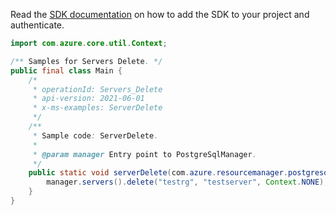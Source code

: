 Read the [SDK documentation](https://github.com/Azure/azure-sdk-for-java/blob/azure-resourcemanager-postgresqlflexibleserver_1.0.0-beta.3/sdk/postgresqlflexibleserver/azure-resourcemanager-postgresqlflexibleserver/README.md) on how to add the SDK to your project and authenticate.

```java
import com.azure.core.util.Context;

/** Samples for Servers Delete. */
public final class Main {
    /*
     * operationId: Servers_Delete
     * api-version: 2021-06-01
     * x-ms-examples: ServerDelete
     */
    /**
     * Sample code: ServerDelete.
     *
     * @param manager Entry point to PostgreSqlManager.
     */
    public static void serverDelete(com.azure.resourcemanager.postgresqlflexibleserver.PostgreSqlManager manager) {
        manager.servers().delete("testrg", "testserver", Context.NONE);
    }
}
```
